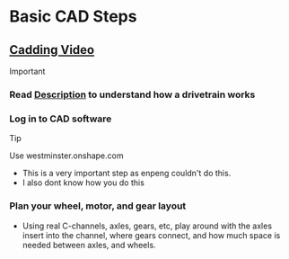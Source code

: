 # Basic CAD Steps
## [Cadding Video](https://drive.google.com/drive/u/0/search?q=owner:enpengjiang%40westminster.net)
> [!IMPORTANT]
> ### Read [Description](Description.md) to understand how a drivetrain works
### Log in to CAD software
> [!TIP]
> Use westminster.onshape.com
- This is a very important step as enpeng couldn't do this.
- I also dont know how you do this
### Plan your wheel, motor, and gear layout
- Using real C-channels, axles, gears, etc, play around with the axles insert into the channel, where gears connect, and how much space is needed between axles, and wheels.

